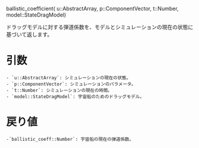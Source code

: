 ballistic_coefficient(     u::AbstractArray,      p::ComponentVector,      t::Number,      model::StateDragModel)

ドラッグモデルに対する弾道係数を、モデルとシミュレーションの現在の状態に基づいて返します。

# 引数

```
- `u::AbstractArray`: シミュレーションの現在の状態。
- `p::ComponentVector`: シミュレーションのパラメータ。
- `t::Number`: シミュレーションの現在の時間。
- `model::StateDragModel`: 宇宙船のためのドラッグモデル。
```

# 戻り値

```
-`ballistic_coeff::Number`: 宇宙船の現在の弾道係数。
```
